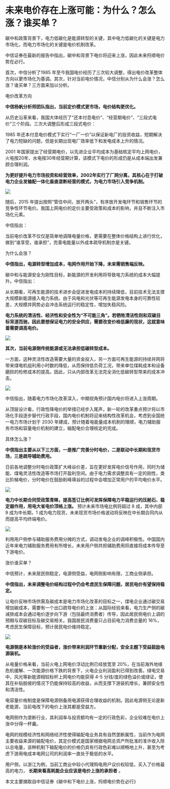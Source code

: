 # 未来电价存在上涨可能：为什么？怎么涨？谁买单？

碳中和政策背景下，电力低碳化是能源转型的关键，其中电力低碳化的关键是电力市场化，而电力市场化的关键是电价机制改革。

中信证券在最新的报告中指出，碳中和背景下电价将迎来上涨，因此未来捋顺电价势在必行。

首次，中信分析了1985
年至今我国电价经历了三次较大调整，得出电价改革整体方向以更市场化为基调。其次，针对当前电价情况，中信分别从为什么会涨？怎么涨？谁买单？三方面来加以分析。

电价改革方向

**中信杨帆分析师团队指出，当前定价模式更市场，电价结构更优化。**

从历史沿革来看，我国大体经历了“还本付息电价”、“经营期电价”、“三段式电价”三个阶段。三次大调整后形成三段式电价：

1985 年还本付息电价模式下实行“一厂一价”以保证新电厂的投资收益，短期解决了电力短缺的问题，但是长期出现电厂效率低下和发电成本上升的情况。

2001
年国家提出了经营期电价，以先进企业平均成本为基础核定平均上网电价，火电按20年、水电按30年经营期计算，该模式下电价的形成仍是从成本端出发兼顾合理利润。

**为更好提升电力市场投资和经营效率，2002年实行了厂网分离，其核心在于打破电力企业发输配一体化垂直垄断经营的模式，为电力市场引入竞争机制。**

![](https://inews.gtimg.com/newsapp_bt/0/15640416649/1000)

随后，2015
年提出按照“管住中间，放开两头”，有序放开发电环节和销售环节的竞争性环节电价。我国上网电价的定价主要受政策和成本的影响，并且不断注入市场化元素。

中信指出：

当前电价改革不仅仅是简单地调降电量价格，更需要在整体价格结构上进行优化， 做到“谁享受，谁承担”，完善电能量以外成本疏导机制亦是关键。

为什么会涨？

**中信指出，电源转型增加成本，电网作用开始下降，未来需销售端反映。**

碳中和与能源安全为刚性目标，新能源的开发利用将导致电力系统的成本大幅提升。中信指出：

从长期看，可再生能源的技术进步会促进发电成本的持续降低，目前技术无法支撑大规模新能源接入电力系统。由于风电和光伏等可再生能源发电本身的可靠性较差，大规模并网势必会冲击系统运行的稳定性，增加失稳风险。

**电力系统的清洁性、经济性和安全性为“不可能三角”。若牺牲清洁性则和双碳目标背道而驰，因此要想保证电力的安全供应，需要改变价格低廉的现状，这就意味着需要调高电价。**

![](https://inews.gtimg.com/newsapp_bt/0/15640416655/1000)

**其次，当前电源侧传统能源或无法承担低碳转型成本。**

一方面，这种灵活性改造需要大量的资金投入，另一方面可再生能源的持续并网将带来煤电机组利用小时数的降低，从而保持低负荷工况，带来单位煤耗成本和设备磨损的检修成本的提高。因此，只从内部改革无法完全消化低碳转型带来的成本冲击。

![](https://inews.gtimg.com/newsapp_bt/0/15640416659/1000)

中信指出，随着电力市场化改革深入，中期视角预计国内电价将进入上涨周期。

从顶层设计看，行政性降电价的举措已经步入尾声，新一轮的改革重点预计将以市场化手段逐步替代行政手段，国内电价机制将迎来结构性改革机会，考虑到全国统一电力市场计划于
2030 年建成，预计随着电能量成本机制的理顺，电力辅助服务市场和容量电价机制的建立，输配电价合理核定的完成。

具体怎么涨？

**中信指出主要从以下三方面，一是推广完善分时电价，二是联动中长期和现货市场，三是疏导辅助费用。**

日前各地调整分时电价政策扩大峰谷价差，旨在更好发挥电价信号作用，同时为储能、煤电灵活性改造等市场打开盈利空间。由于电力需求调整具有一定的刚性，类比阶梯电价，分时电价在鼓励削峰填谷的过程中会增加正常用户的平均电价水平。

![](https://inews.gtimg.com/newsapp_bt/0/15640416668/1000)

**电力中长期合同受政策青睐，提高签订比例可发挥保障电力平稳运行的压舱石、稳定器作用，用电大省电价顶格上涨。** 预计未来市场电比例将超过 8 成，其中内部
9 成为中长期，1 成为电力现货，未来现货市场价格波动将反映在中长期合同内从而提高平均终端电价。

![](https://inews.gtimg.com/newsapp_bt/0/15640416673/1000)

利用用户侧参与辅助服务费用分摊的方式，调动发电企业的调峰积极性。中国国内近年来电力辅助服务费用有所增长，未来用户侧共担辅助费用将直接将成本传导至下游电价。

涨价谁买单？

中信预计，未来居民侧稳定，电源侧受益，电网侧影响有限，工商业侧承担。

**中信指出，未来调整电价结构过程中仍会考虑民生保障问题，居民电价有望保持稳定。**

让电价反映市场供需及碳成本是电力市场化改革的目标之一，煤电企业通过碳交易增加碳成本，需要有一个出口疏导电价的上涨：从国际经验来看，电力生产侧的碳减排成本会通过电价逐步向下游（包括最终消费者）传导，因此居民侧电价上调的预期与双碳目标及碳交易相关。我国居民消费量只占目前电力消费总量的
16%，考虑民生保障目标，预计居民电价维持稳定。

![](https://inews.gtimg.com/newsapp_bt/0/15640416674/1000)

**电源侧是本轮涨价的受益者，涨价带来利润环节重新分配，安全主题下受益鼓励电源装机。**

从电量价格来看，当前火电上网电价浮动比例已经放宽至
20%，在当前海外地缘危机缓解、一次能源价格下跌的背景下，火电企业利润盈利已得到改善。绿电交易中，风光等新能源相较标杆上网电价均能获得 4-5
分钱/度的绿色溢价或绿证，使其在补贴脱坡的情况下仍能保持较高的收益，从而支撑下游装机增长，兼顾安全性和清洁性。

电容量价格制度是保障电源侧备用电源获得合理收益的机制。因此电源侧无论是新老能源，当前电改下的电价上涨其都是受益方。

电网侧作为垄断行业，其利润率与投资额均有一定的行政色彩，企业较难在电价上涨中分得一杯羹。

电网的规模经济性和网络经济性使得输配电业务具有自然垄断属性，当前作为电网主要收益来源的输配电价，其定价模式是国家根据电网总资产所批准的准许收入除以总电量，该种机制下输配电价的价格仍具有行政色彩难以顺畅地上升，甚至为考虑下游用电成本电网公司的利润率一直处于极低的水平。

用户侧，以浙江为例，当前工商业中较小代理购电用户议价权较低，买入了价格最高的电力， **长期来看高耗能企业应该是电价上涨的承担者** 。

本文主要摘取自中信证券《碳中和下电价上涨，捋顺电价势在必行》

